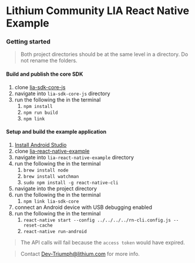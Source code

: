 # Lithium Community LIA React Native Example

### Getting started

> Both project directories should be at the same level in a directory. Do not rename the folders.

#### Build and publish the core SDK

1. clone [lia-sdk-core-js](https://github.com/lithiumtech/lia-sdk-core-js)
1. navigate into `lia-sdk-core-js` directory
1. run the following the in the terminal
    1. `npm install`
    1. `npm run build`
    1. `npm link`

#### Setup and build the example application

1. [Install Android Studio](https://developer.android.com/studio/index.html)
1. clone [lia-react-native-example](https://github.com/lithiumtech/lia-react-native-example)
1. navigate into `lia-react-native-example` directory
1. run the following the in the terminal
    1. `brew install node`
    1. `brew install watchman`
    1. `sudo npm install -g react-native-cli`
1. navigate into the project directory
1. run the following the in the terminal
    1. `npm link lia-sdk-core`
1. connect an Android device with USB debugging enabled
1. run the following the in the terminal
    1. `react-native start --config ../../../../rn-cli.config.js --reset-cache`
    1. `react-native run-android`

> The API calls will fail because the `access token` would have expired.

> Contact Dev-Triumph@lithium.com for more info.